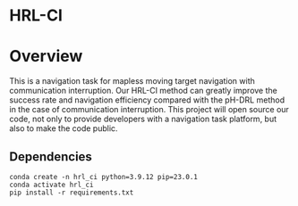 # HRL-CI

# Overview

This is a navigation task for  mapless moving target navigation with communication interruption. Our HRL-CI method can greatly improve the success rate and navigation efficiency compared with the pH-DRL method in the case of communication interruption. This project will open source our code, not only to provide developers with a navigation task platform, but also to make the code public.



## Dependencies
```
conda create -n hrl_ci python=3.9.12 pip=23.0.1
conda activate hrl_ci
pip install -r requirements.txt
```
